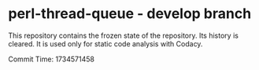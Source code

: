 # perl-thread-queue - develop branch

This repository contains the frozen state of the repository.
Its history is cleared. It is used only for static code
analysis with Codacy.

Commit Time: 1734571458